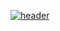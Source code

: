 [![header](https://capsule-render.vercel.app/api?type=waving&color=gradient&height=300&section=header&text=Stay%20positive.%20Good%20days%20are%20on%20their%20way.)
](https://capsule-render.vercel.app/api?type=waving&color=gradient&height=300&width=600&section=header&text=Stay%20positive.%20Good%20days%20are%20on%20their%20way.
)
<!--
**holysik/holysik** is a ✨ _special_ ✨ repository because its `README.md` (this file) appears on your GitHub profile.

Here are some ideas to get you started:

- 🔭 I’m currently working on ...
- 🌱 I’m currently learning ...
- 👯 I’m looking to collaborate on ...
- 🤔 I’m looking for help with ...
- 💬 Ask me about ...
- 📫 How to reach me: ...
- 😄 Pronouns: ...
- ⚡ Fun fact: ...
-->
